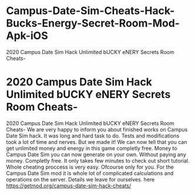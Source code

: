 # Campus-Date-Sim-Cheats-Hack-Bucks-Energy-Secret-Room-Mod-Apk-iOS
2020 Campus Date Sim Hack Unlimited bUCKY eNERY Secrets Room Cheats-
# 2020 Campus Date Sim Hack Unlimited bUCKY eNERY Secrets Room Cheats-

2020 Campus Date Sim Hack Unlimited bUCKY eNERY Secrets Room Cheats- We are very happy to inform you about finished works on Campus Date Sim hack.
It was long and hard task to do. Tests and modifications took a lot of time and nerves. But we made it! We can now tell that you can get unlimited money and energy in this game completly free. Money to Campus Date Sim you can now generate on your own. Without paying any money. Completly free. It only takes few minutes to check out short tutorial. Whole cheating proccess is very easy. Ofcourse only for you. For the Campus Date Sim mod it is whole lot of complicated calculations and operations on the server. Details we leave for ourselves. 
here https://getmod.org/campus-date-sim-hack-cheats/
